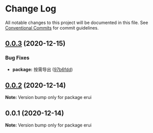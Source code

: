 # Change Log

All notable changes to this project will be documented in this file.
See [Conventional Commits](https://conventionalcommits.org) for commit guidelines.

## [0.0.3](https://github.com/zwsf/erui/compare/erui@0.0.2...erui@0.0.3) (2020-12-15)


### Bug Fixes

* **package:** 按需导出 ([97b6fdd](https://github.com/zwsf/erui/commit/97b6fdde188b86b2045c2a6c2722cab1962de7ff))





## [0.0.2](https://github.com/zwsf/erui/compare/erui@0.0.1...erui@0.0.2) (2020-12-14)

**Note:** Version bump only for package erui





## 0.0.1 (2020-12-14)

**Note:** Version bump only for package erui
